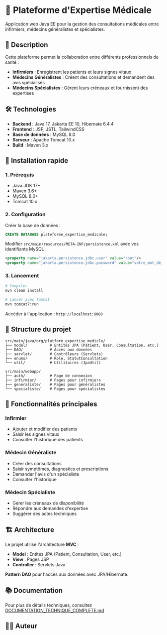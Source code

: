 # 🏥 Plateforme d'Expertise Médicale

Application web Java EE pour la gestion des consultations médicales entre infirmiers, médecins généralistes et spécialistes.

## 📝 Description

Cette plateforme permet la collaboration entre différents professionnels de santé :

- **Infirmiers** : Enregistrent les patients et leurs signes vitaux
- **Médecins Généralistes** : Créent des consultations et demandent des avis spécialisés
- **Médecins Spécialistes** : Gèrent leurs créneaux et fournissent des expertises

## 🛠️ Technologies

- **Backend** : Java 17, Jakarta EE 10, Hibernate 6.4.4
- **Frontend** : JSP, JSTL, TailwindCSS
- **Base de données** : MySQL 8.0
- **Serveur** : Apache Tomcat 10.x
- **Build** : Maven 3.x

## 🚀 Installation rapide

### 1. Prérequis
- Java JDK 17+
- Maven 3.6+
- MySQL 8.0+
- Tomcat 10.x

### 2. Configuration

Créer la base de données :
```sql
CREATE DATABASE plateforme_expertise_medicale;
```

Modifier `src/main/resources/META-INF/persistence.xml` avec vos identifiants MySQL :
```xml
<property name="jakarta.persistence.jdbc.user" value="root"/>
<property name="jakarta.persistence.jdbc.password" value="votre_mot_de_passe"/>
```

### 3. Lancement

```bash
# Compiler
mvn clean install

# Lancer avec Tomcat
mvn tomcat7:run
```

Accéder à l'application : `http://localhost:8080`

## 📁 Structure du projet

```
src/main/java/org/platform_expertise_medicle/
├── model/          # Entités JPA (Patient, User, Consultation, etc.)
├── DAO/            # Accès aux données
├── servlet/        # Contrôleurs (Servlets)
├── enums/          # Role, StatutConsultation
└── util/           # Utilitaires (JpaUtil)

src/main/webapp/
├── auth/           # Page de connexion
├── infirmier/      # Pages pour infirmiers
├── generaliste/    # Pages pour généralistes
└── specialiste/    # Pages pour spécialistes
```

## 🔑 Fonctionnalités principales

### Infirmier
- Ajouter et modifier des patients
- Saisir les signes vitaux
- Consulter l'historique des patients

### Médecin Généraliste
- Créer des consultations
- Saisir symptômes, diagnostics et prescriptions
- Demander l'avis d'un spécialiste
- Consulter l'historique

### Médecin Spécialiste
- Gérer les créneaux de disponibilité
- Répondre aux demandes d'expertise
- Suggérer des actes techniques

## 🏗️ Architecture

Le projet utilise l'architecture **MVC** :
- **Model** : Entités JPA (Patient, Consultation, User, etc.)
- **View** : Pages JSP
- **Controller** : Servlets Java

**Pattern DAO** pour l'accès aux données avec JPA/Hibernate.

## 📚 Documentation

Pour plus de détails techniques, consultez [DOCUMENTATION_TECHNIQUE_COMPLETE.md](DOCUMENTATION_TECHNIQUE_COMPLETE.md)

## 👨‍💻 Auteur
